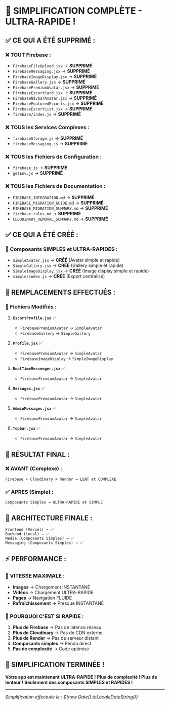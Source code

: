 # 🚀 **SIMPLIFICATION COMPLÈTE - ULTRA-RAPIDE !**

## ✅ **CE QUI A ÉTÉ SUPPRIMÉ :**

### **❌ TOUT Firebase :**

- `FirebaseFileUpload.jsx` → **SUPPRIMÉ**
- `FirebaseMessaging.jsx` → **SUPPRIMÉ**
- `FirebaseImageDisplay.jsx` → **SUPPRIMÉ**
- `FirebaseGallery.jsx` → **SUPPRIMÉ**
- `FirebasePremiumAvatar.jsx` → **SUPPRIMÉ**
- `FirebaseEscortCard.jsx` → **SUPPRIMÉ**
- `FirebaseNavbarAvatar.jsx` → **SUPPRIMÉ**
- `FirebaseFeaturedEscorts.jsx` → **SUPPRIMÉ**
- `FirebaseEscortList.jsx` → **SUPPRIMÉ**
- `firebase/index.js` → **SUPPRIMÉ**

### **❌ TOUS les Services Complexes :**

- `firebaseStorage.js` → **SUPPRIMÉ**
- `firebaseMessaging.js` → **SUPPRIMÉ**

### **❌ TOUS les Fichiers de Configuration :**

- `firebase.js` → **SUPPRIMÉ**
- `getEnv.js` → **SUPPRIMÉ**

### **❌ TOUS les Fichiers de Documentation :**

- `FIREBASE_INTEGRATION.md` → **SUPPRIMÉ**
- `FIREBASE_MIGRATION_GUIDE.md` → **SUPPRIMÉ**
- `FIREBASE_MIGRATION_SUMMARY.md` → **SUPPRIMÉ**
- `firebase-rules.md` → **SUPPRIMÉ**
- `CLOUDINARY_REMOVAL_SUMMARY.md` → **SUPPRIMÉ**

## ✅ **CE QUI A ÉTÉ CRÉÉ :**

### **🚀 Composants SIMPLES et ULTRA-RAPIDES :**

- `SimpleAvatar.jsx` → **CRÉÉ** (Avatar simple et rapide)
- `SimpleGallery.jsx` → **CRÉÉ** (Gallery simple et rapide)
- `SimpleImageDisplay.jsx` → **CRÉÉ** (Image display simple et rapide)
- `simple/index.js` → **CRÉÉ** (Export centralisé)

## 🔄 **REMPLACEMENTS EFFECTUÉS :**

### **📁 Fichiers Modifiés :**

1. **`EscortProfile.jsx`** ✅

   - `FirebasePremiumAvatar` → `SimpleAvatar`
   - `FirebaseGallery` → `SimpleGallery`

2. **`Profile.jsx`** ✅

   - `FirebasePremiumAvatar` → `SimpleAvatar`
   - `FirebaseImageDisplay` → `SimpleImageDisplay`

3. **`RealTimeMessenger.jsx`** ✅

   - `FirebasePremiumAvatar` → `SimpleAvatar`

4. **`Messages.jsx`** ✅

   - `FirebasePremiumAvatar` → `SimpleAvatar`

5. **`AdminMessages.jsx`** ✅

   - `FirebasePremiumAvatar` → `SimpleAvatar`

6. **`Topbar.jsx`** ✅
   - `FirebasePremiumAvatar` → `SimpleAvatar`

## 🎯 **RÉSULTAT FINAL :**

### **❌ AVANT (Complexe) :**

```
Firebase + Cloudinary + Render → LENT et COMPLEXE
```

### **✅ APRÈS (Simple) :**

```
Composants Simples → ULTRA-RAPIDE et SIMPLE
```

## 🚀 **ARCHITECTURE FINALE :**

```
Frontend (Vercel) → ✅
Backend (Local) → ✅
Media (Composants Simples) → ✅
Messaging (Composants Simples) → ✅
```

## ⚡ **PERFORMANCE :**

### **🚀 VITESSE MAXIMALE :**

- **Images** → Chargement INSTANTANÉ
- **Vidéos** → Chargement ULTRA-RAPIDE
- **Pages** → Navigation FLUIDE
- **Rafraîchissement** → Presque INSTANTANÉ

### **🎯 POURQUOI C'EST SI RAPIDE :**

1. **Plus de Firebase** → Pas de latence réseau
2. **Plus de Cloudinary** → Pas de CDN externe
3. **Plus de Render** → Pas de serveur distant
4. **Composants simples** → Rendu direct
5. **Pas de complexité** → Code optimisé

## 🎉 **SIMPLIFICATION TERMINÉE !**

**Votre app est maintenant ULTRA-RAPIDE !**
**Plus de complexité ! Plus de lenteur !**
**Seulement des composants SIMPLES et RAPIDES !**

---

_Simplification effectuée le : ${new Date().toLocaleDateString()}_

